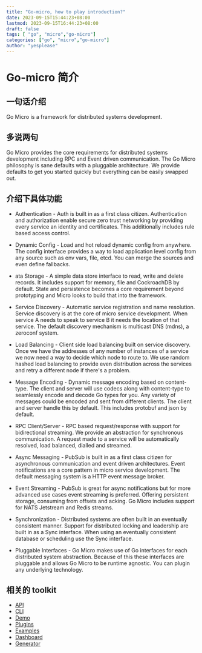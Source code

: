 ```yaml
---
title: "Go-micro, how to play introduction?"
date: 2023-09-15T15:44:23+08:00
lastmod: 2023-09-15T16:44:23+08:00
draft: false
tags: [ "go", "micro","go-micro"]
categories: ["go", "micro","go-micro"]
author: "yesplease"
---
```

# Go-micro 简介

## 一句话介绍

Go Micro is a framework for distributed systems development.

  

## 多说两句

Go Micro provides the core requirements for distributed systems development including RPC and Event driven communication. 
The Go Micro philosophy is sane defaults with a pluggable architecture. We provide defaults to get you started quickly but everything can be easily swapped out.

## 介绍下具体功能

- Authentication - Auth is built in as a first class citizen. Authentication and authorization enable secure zero trust networking by providing every service an identity and certificates. This additionally includes rule based access control.

- Dynamic Config - Load and hot reload dynamic config from anywhere. The config interface provides a way to load application level config from any source such as env vars, file, etcd. You can merge the sources and even define fallbacks.

- ata Storage - A simple data store interface to read, write and delete records. It includes support for memory, file and CockroachDB by default. State and persistence becomes a core requirement beyond prototyping and Micro looks to build that into the framework.

- Service Discovery - Automatic service registration and name resolution. Service discovery is at the core of micro service development. When service A needs to speak to service B it needs the location of that service. The default discovery mechanism is multicast DNS (mdns), a zeroconf system.

- Load Balancing - Client side load balancing built on service discovery. Once we have the addresses of any number of instances of a service we now need a way to decide which node to route to. We use random hashed load balancing to provide even distribution across the services and retry a different node if there's a problem.

- Message Encoding - Dynamic message encoding based on content-type. The client and server will use codecs along with content-type to seamlessly encode and decode Go types for you. Any variety of messages could be encoded and sent from different clients. The client and server handle this by default. This includes protobuf and json by default.

- RPC Client/Server - RPC based request/response with support for bidirectional streaming. We provide an abstraction for synchronous communication. A request made to a service will be automatically resolved, load balanced, dialled and streamed.

- Async Messaging - PubSub is built in as a first class citizen for asynchronous communication and event driven architectures. Event notifications are a core pattern in micro service development. The default messaging system is a HTTP event message broker.

- Event Streaming - PubSub is great for async notifications but for more advanced use cases event streaming is preferred. Offering persistent storage, consuming from offsets and acking. Go Micro includes support for NATS Jetstream and Redis streams.

- Synchronization - Distributed systems are often built in an eventually consistent manner. Support for distributed locking and leadership are built in as a Sync interface. When using an eventually consistent database or scheduling use the Sync interface.

- Pluggable Interfaces - Go Micro makes use of Go interfaces for each distributed system abstraction. Because of this these interfaces are pluggable and allows Go Micro to be runtime agnostic. You can plugin any underlying technology.

## 相关的 toolkit
- [API](https://github.com/go-micro/api)
- [CLI](https://github.com/go-micro/cli)
- [Demo](https://github.com/go-micro/demo)
- [Plugins](https://github.com/go-micro/plugins)
- [Examples](https://github.com/go-micro/examples)
- [Dashboard](https://github.com/go-micro/dashboard)
- [Generator](https://github.com/go-micro/generator)